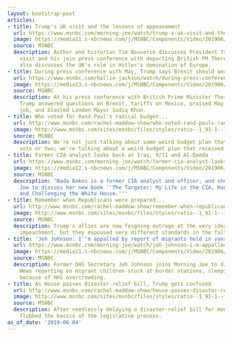 ```yaml
---
layout: bootstrap-post
articles:
- title: Trump's UK visit and the lessons of appeasement
  url: https://www.msnbc.com/morning-joe/watch/trump-s-uk-visit-and-the-lessons-of-appeasement-61240389704
  image: https://media11.s-nbcnews.com/j/MSNBC/Components/Video/201906/n_mj_bouv_190604_1920x1080.nbcnews-fp-1200-630.jpg
  source: MSNBC
  description: Author and historian Tim Bouverie discusses President Trump's UK state
    visit and his join press conference with departing British PM Theresa May. Bouverie
    also discusses the UK's role in Hitler's domination of Europe.
- title: During press conference with May, Trump says Brexit should and will happen
  url: https://www.msnbc.com/hallie-jackson/watch/during-press-conference-with-may-trump-says-brexit-should-and-will-happen-61238341940
  image: https://media13.s-nbcnews.com/j/MSNBC/Components/Video/201906/n_hallie_trumpmay_190604_1920x1080.nbcnews-fp-1200-630.jpg
  source: MSNBC
  description: At his press conference with British Prime Minister Theresa May, President
    Trump answered questions on Brexit, tariffs on Mexico, praised May's time on the
    job, and blasted London Mayor Sadiq Khan.
- title: Who voted for Rand Paul's radical budget...
  url: http://www.msnbc.com/rachel-maddow-show/who-voted-rand-pauls-radical-budget-plan
  image: http://www.msnbc.com/sites/msnbc/files/styles/ratio--1_91-1--1200x630/public/gettyimages-530245154.jpg?itok=ykwJSaeU
  source: MSNBC
  description: We're not just talking about some weird budget plan that received a
    vote or two; we're talking about a weird budget plan that received 22 votes.
- title: Former CIA analyst looks back at Iraq, 9/11 and Al-Qaeda
  url: https://www.msnbc.com/morning-joe/watch/former-cia-analyst-looks-back-at-iraq-9-11-and-al-qaeda-61239365666
  image: https://media12.s-nbcnews.com/j/MSNBC/Components/Video/201906/n_mj_bakos_190604_1920x1080.nbcnews-fp-1200-630.jpg
  source: MSNBC
  description: 'Nada Bakos is a former CIA analyst and officer, and she joins Morning
    Joe to discuss her new book ''The Targeter: My Life in the CIA, Hunting Terrorists
    and Challenging the White House.'''
- title: Remember when Republicans were prepared...
  url: http://www.msnbc.com/rachel-maddow-show/remember-when-republicans-were-prepared-impeach-hillary-clinton
  image: http://www.msnbc.com/sites/msnbc/files/styles/ratio--1_91-1--1200x630/public/hillaryclintonfinal_markpeterson_049.jpg?itok=-v-S-FsF
  source: MSNBC
  description: Trump's allies are now feigning outrage at the very idea of presidential
    impeachment, but they espoused very different standards in the fall of 2016.
- title: 'Jeh Johnson: I''m appalled by report of migrants held in vans'
  url: https://www.msnbc.com/morning-joe/watch/jeh-johnson-i-m-appalled-by-report-of-migrants-held-in-vans-61234757594
  image: https://media11.s-nbcnews.com/j/MSNBC/Components/Video/201906/n_mj_jeh_190604_1920x1080.nbcnews-fp-1200-630.jpg
  source: MSNBC
  description: Former DHS Secretary Jeh Johnson joins Morning Joe to discuss new NBC
    News reporting on migrant children stuck at border stations, sleeping on concrete,
    because of HHS overcrowding.
- title: As House passes disaster-relief bill, Trump gets confused
  url: http://www.msnbc.com/rachel-maddow-show/house-passes-disaster-relief-bill-trump-gets-confused
  image: http://www.msnbc.com/sites/msnbc/files/styles/ratio--1_91-1--1200x630/public/2017-09-10t124553z_1388288870_rc12a7c5c7f0_rtrmadp_3_storm-irma.jpg?itok=hDXxDObl
  source: MSNBC
  description: After needlessly delaying a disaster-relief bill for months, Trump
    flubbed the basics of the legislative process.
as_of_date: '2019-06-04'
---
```


